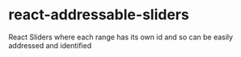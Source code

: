 # react-addressable-sliders
React Sliders where each range has its own id and so can be easily addressed and identified
